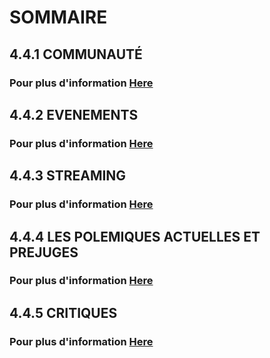 # **SOMMAIRE**


## **4.4.1 COMMUNAUTÉ**
### Pour plus d'information [Here](./Communauté.md)


## **4.4.2 EVENEMENTS**
### Pour plus d'information [Here](./Evènement.md)


## **4.4.3 STREAMING**
### Pour plus d'information [Here](./Streaming)


## **4.4.4 LES POLEMIQUES ACTUELLES ET PREJUGES**
### Pour plus d'information [Here](./Polémique_actuelles_et_Préjugés.md)


## **4.4.5 CRITIQUES**
### Pour plus d'information [Here](./Critiques.md)